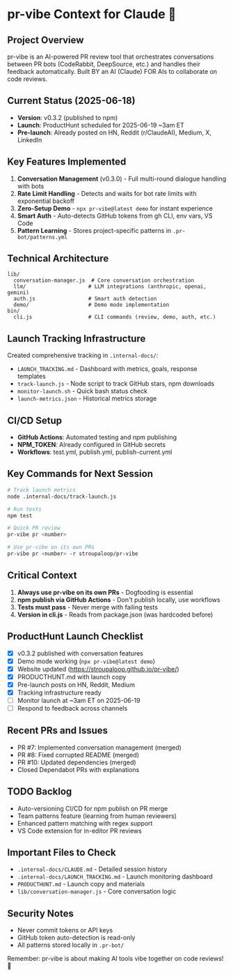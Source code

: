 # pr-vibe Context for Claude 🎵

## Project Overview
pr-vibe is an AI-powered PR review tool that orchestrates conversations between PR bots (CodeRabbit, DeepSource, etc.) and handles their feedback automatically. Built BY an AI (Claude) FOR AIs to collaborate on code reviews.

## Current Status (2025-06-18)
- **Version**: v0.3.2 (published to npm)
- **Launch**: ProductHunt scheduled for 2025-06-19 ~3am ET
- **Pre-launch**: Already posted on HN, Reddit (r/ClaudeAI), Medium, X, LinkedIn

## Key Features Implemented
1. **Conversation Management** (v0.3.0) - Full multi-round dialogue handling with bots
2. **Rate Limit Handling** - Detects and waits for bot rate limits with exponential backoff
3. **Zero-Setup Demo** - `npx pr-vibe@latest demo` for instant experience
4. **Smart Auth** - Auto-detects GitHub tokens from gh CLI, env vars, VS Code
5. **Pattern Learning** - Stores project-specific patterns in `.pr-bot/patterns.yml`

## Technical Architecture
```
lib/
  conversation-manager.js  # Core conversation orchestration
  llm/                    # LLM integrations (anthropic, openai, gemini)
  auth.js                 # Smart auth detection
  demo/                   # Demo mode implementation
bin/
  cli.js                  # CLI commands (review, demo, auth, etc.)
```

## Launch Tracking Infrastructure
Created comprehensive tracking in `.internal-docs/`:
- `LAUNCH_TRACKING.md` - Dashboard with metrics, goals, response templates
- `track-launch.js` - Node script to track GitHub stars, npm downloads
- `monitor-launch.sh` - Quick bash status check
- `launch-metrics.json` - Historical metrics storage

## CI/CD Setup
- **GitHub Actions**: Automated testing and npm publishing
- **NPM_TOKEN**: Already configured in GitHub secrets
- **Workflows**: test.yml, publish.yml, publish-current.yml

## Key Commands for Next Session
```bash
# Track launch metrics
node .internal-docs/track-launch.js

# Run tests
npm test

# Quick PR review
pr-vibe pr <number>

# Use pr-vibe on its own PRs
pr-vibe pr <number> -r stroupaloop/pr-vibe
```

## Critical Context
1. **Always use pr-vibe on its own PRs** - Dogfooding is essential
2. **npm publish via GitHub Actions** - Don't publish locally, use workflows
3. **Tests must pass** - Never merge with failing tests
4. **Version in cli.js** - Reads from package.json (was hardcoded before)

## ProductHunt Launch Checklist
- [x] v0.3.2 published with conversation features
- [x] Demo mode working (`npx pr-vibe@latest demo`)
- [x] Website updated (https://stroupaloop.github.io/pr-vibe/)
- [x] PRODUCTHUNT.md with launch copy
- [x] Pre-launch posts on HN, Reddit, Medium
- [x] Tracking infrastructure ready
- [ ] Monitor launch at ~3am ET on 2025-06-19
- [ ] Respond to feedback across channels

## Recent PRs and Issues
- PR #7: Implemented conversation management (merged)
- PR #8: Fixed corrupted README (merged)
- PR #10: Updated dependencies (merged)
- Closed Dependabot PRs with explanations

## TODO Backlog
- Auto-versioning CI/CD for npm publish on PR merge
- Team patterns feature (learning from human reviewers)
- Enhanced pattern matching with regex support
- VS Code extension for in-editor PR reviews

## Important Files to Check
- `.internal-docs/CLAUDE.md` - Detailed session history
- `.internal-docs/LAUNCH_TRACKING.md` - Launch monitoring dashboard
- `PRODUCTHUNT.md` - Launch copy and materials
- `lib/conversation-manager.js` - Core conversation logic

## Security Notes
- Never commit tokens or API keys
- GitHub token auto-detection is read-only
- All patterns stored locally in `.pr-bot/`

Remember: pr-vibe is about making AI tools vibe together on code reviews! 🎵